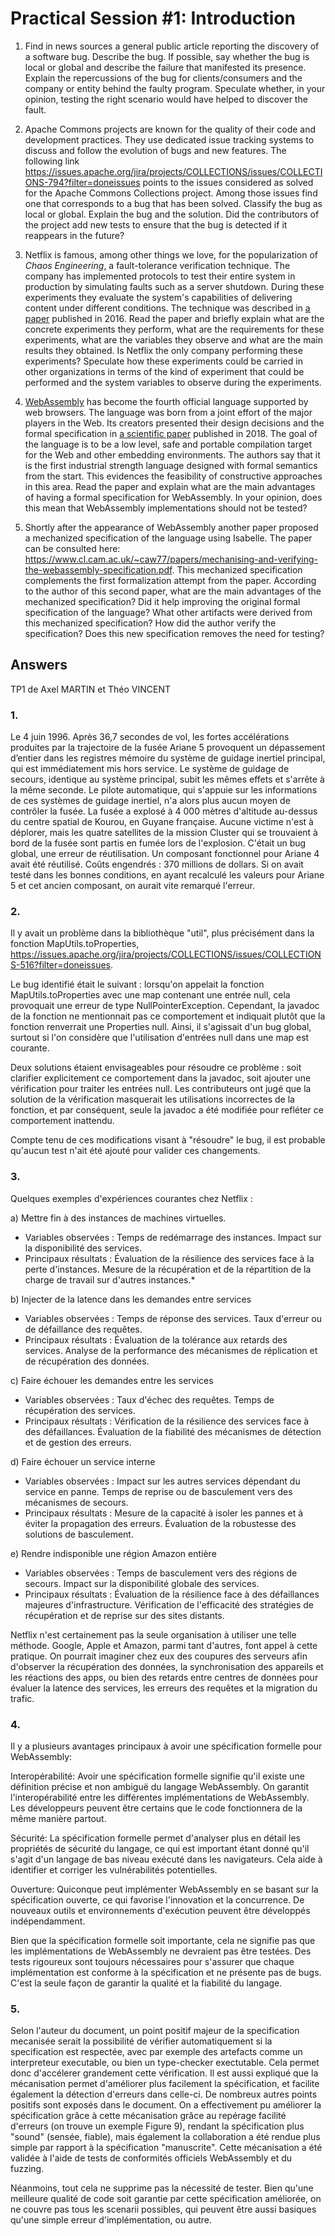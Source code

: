 # Practical Session #1: Introduction

1. Find in news sources a general public article reporting the discovery of a software bug. Describe the bug. If possible, say whether the bug is local or global and describe the failure that manifested its presence. Explain the repercussions of the bug for clients/consumers and the company or entity behind the faulty program. Speculate whether, in your opinion, testing the right scenario would have helped to discover the fault.

2. Apache Commons projects are known for the quality of their code and development practices. They use dedicated issue tracking systems to discuss and follow the evolution of bugs and new features. The following link https://issues.apache.org/jira/projects/COLLECTIONS/issues/COLLECTIONS-794?filter=doneissues points to the issues considered as solved for the Apache Commons Collections project. Among those issues find one that corresponds to a bug that has been solved. Classify the bug as local or global. Explain the bug and the solution. Did the contributors of the project add new tests to ensure that the bug is detected if it reappears in the future?

3. Netflix is famous, among other things we love, for the popularization of *Chaos Engineering*, a fault-tolerance verification technique. The company has implemented protocols to test their entire system in production by simulating faults such as a server shutdown. During these experiments they evaluate the system's capabilities of delivering content under different conditions. The technique was described in [a paper](https://arxiv.org/ftp/arxiv/papers/1702/1702.05843.pdf) published in 2016. Read the paper and briefly explain what are the concrete experiments they perform, what are the requirements for these experiments, what are the variables they observe and what are the main results they obtained. Is Netflix the only company performing these experiments? Speculate how these experiments could be carried in other organizations in terms of the kind of experiment that could be performed and the system variables to observe during the experiments.

4. [WebAssembly](https://webassembly.org/) has become the fourth official language supported by web browsers. The language was born from a joint effort of the major players in the Web. Its creators presented their design decisions and the formal specification in [a scientific paper](https://people.mpi-sws.org/~rossberg/papers/Haas,%20Rossberg,%20Schuff,%20Titzer,%20Gohman,%20Wagner,%20Zakai,%20Bastien,%20Holman%20-%20Bringing%20the%20Web%20up%20to%20Speed%20with%20WebAssembly.pdf) published in 2018. The goal of the language is to be a low level, safe and portable compilation target for the Web and other embedding environments. The authors say that it is the first industrial strength language designed with formal semantics from the start. This evidences the feasibility of constructive approaches in this area. Read the paper and explain what are the main advantages of having a formal specification for WebAssembly. In your opinion, does this mean that WebAssembly implementations should not be tested? 

5.  Shortly after the appearance of WebAssembly another paper proposed a mechanized specification of the language using Isabelle. The paper can be consulted here: https://www.cl.cam.ac.uk/~caw77/papers/mechanising-and-verifying-the-webassembly-specification.pdf. This mechanized specification complements the first formalization attempt from the paper. According to the author of this second paper, what are the main advantages of the mechanized specification? Did it help improving the original formal specification of the language? What other artifacts were derived from this mechanized specification? How did the author verify the specification? Does this new specification removes the need for testing?

## Answers

TP1 de Axel MARTIN et Théo VINCENT

### 1.
Le 4 juin 1996. Après 36,7 secondes de vol, les fortes accélérations produites par la trajectoire de la fusée Ariane 5 provoquent un dépassement d’entier dans les registres mémoire du système de guidage inertiel principal, qui est immédiatement mis hors service. Le système de guidage de secours, identique au système principal, subit les mêmes effets et s'arrête à la même seconde. Le pilote automatique, qui s'appuie sur les informations de ces systèmes de guidage inertiel, n'a alors plus aucun moyen de contrôler la fusée.
La fusée a explosé à 4 000 mètres d'altitude au-dessus du centre spatial de Kourou, en Guyane française. Aucune victime n'est à déplorer, mais les quatre satellites de la mission Cluster qui se trouvaient à bord de la fusée sont partis en fumée lors de l'explosion.
C'était un bug global, une erreur de réutilisation. Un composant fonctionnel pour Ariane 4 avait été réutilisé.
Coûts engendrés : 370 millions de dollars.
Si on avait testé dans les bonnes conditions, en ayant recalculé les valeurs pour Ariane 5 et cet ancien composant, on aurait vite remarqué l'erreur.

### 2.
Il y avait un problème dans la bibliothèque "util", plus précisément dans la fonction MapUtils.toProperties, https://issues.apache.org/jira/projects/COLLECTIONS/issues/COLLECTIONS-516?filter=doneissues.

Le bug identifié était le suivant : lorsqu'on appelait la fonction MapUtils.toProperties avec une map contenant une entrée null, cela provoquait une erreur de type NullPointerException. Cependant, la javadoc de la fonction ne mentionnait pas ce comportement et indiquait plutôt que la fonction renverrait une Properties null. Ainsi, il s'agissait d'un bug global, surtout si l'on considère que l'utilisation d'entrées null dans une map est courante.

Deux solutions étaient envisageables pour résoudre ce problème : soit clarifier explicitement ce comportement dans la javadoc, soit ajouter une vérification pour traiter les entrées null. Les contributeurs ont jugé que la solution de la vérification masquerait les utilisations incorrectes de la fonction, et par conséquent, seule la javadoc a été modifiée pour refléter ce comportement inattendu.

Compte tenu de ces modifications visant à "résoudre" le bug, il est probable qu'aucun test n'ait été ajouté pour valider ces changements.

### 3.
Quelques exemples d'expériences courantes chez Netflix :

a) Mettre fin à des instances de machines virtuelles.

- Variables observées :
    Temps de redémarrage des instances.
    Impact sur la disponibilité des services.
- Principaux résultats :
    Évaluation de la résilience des services face à la perte d'instances.
    Mesure de la récupération et de la répartition de la charge de travail sur d'autres instances.*

b) Injecter de la latence dans les demandes entre services

- Variables observées :
    Temps de réponse des services.
    Taux d'erreur ou de défaillance des requêtes.
- Principaux résultats :
    Évaluation de la tolérance aux retards des services.
    Analyse de la performance des mécanismes de réplication et de récupération des données.
  
c) Faire échouer les demandes entre les services

- Variables observées :
    Taux d'échec des requêtes.
    Temps de récupération des services.
- Principaux résultats :
    Vérification de la résilience des services face à des défaillances.
    Évaluation de la fiabilité des mécanismes de détection et de gestion des erreurs.
  
d) Faire échouer un service interne

- Variables observées :
    Impact sur les autres services dépendant du service en panne.
    Temps de reprise ou de basculement vers des mécanismes de secours.
- Principaux résultats :
    Mesure de la capacité à isoler les pannes et à éviter la propagation des erreurs.
    Évaluation de la robustesse des solutions de basculement.
  
e) Rendre indisponible une région Amazon entière

- Variables observées :
    Temps de basculement vers des régions de secours.
    Impact sur la disponibilité globale des services.
- Principaux résultats :
    Évaluation de la résilience face à des défaillances majeures d'infrastructure.
    Vérification de l'efficacité des stratégies de récupération et de reprise sur des sites distants.

Netflix n'est certainement pas la seule organisation à utiliser une telle méthode. Google, Apple et Amazon, parmi tant d'autres, font appel à cette pratique. 
On pourrait imaginer chez eux des coupures des serveurs afin d'observer la récupération des données, la synchronisation des appareils et les réactions des apps, ou bien des retards entre centres de données pour évaluer la latence des services, les erreurs des requêtes et la migration du trafic.

### 4. 

Il y a plusieurs avantages principaux à avoir une spécification formelle pour WebAssembly:

Interopérabilité: Avoir une spécification formelle signifie qu'il existe une définition précise et non ambiguë du langage WebAssembly. On garantit l'interopérabilité entre les différentes implémentations de WebAssembly. Les développeurs peuvent être certains que le code fonctionnera de la même manière partout.

Sécurité: La spécification formelle permet d'analyser plus en détail les propriétés de sécurité du langage, ce qui est important étant donné qu'il s'agit d'un langage de bas niveau exécuté dans les navigateurs. Cela aide à identifier et corriger les vulnérabilités potentielles.

Ouverture: Quiconque peut implémenter WebAssembly en se basant sur la spécification ouverte, ce qui favorise l'innovation et la concurrence. De nouveaux outils et environnements d'exécution peuvent être développés indépendamment.

Bien que la spécification formelle soit importante, cela ne signifie pas que les implémentations de WebAssembly ne devraient pas être testées. Des tests rigoureux sont toujours nécessaires pour s'assurer que chaque implémentation est conforme à la spécification et ne présente pas de bugs. C'est la seule façon de garantir la qualité et la fiabilité du langage.

### 5.

Selon l'auteur du document, un point positif majeur de la specification mecanisée serait la possibilité de vérifier automatiquement si la specification est respectée, avec par exemple des artefacts comme un interpreteur executable, ou bien un type-checker exectutable. Cela permet donc d'accélerer grandement cette vérification. Il est aussi expliqué que la mécanisation permet d'améliorer plus facilement la spécification, et facilite également la détection d'erreurs dans celle-ci. De nombreux autres points positifs sont exposés dans le document.
On a effectivement pu améliorer la spécification grâce à cette mécanisation grâce au repérage facilité d'erreurs (on trouve un exemple Figure 9), rendant la spécification plus "sound" (sensée, fiable), mais également la collaboration a été rendue plus simple par rapport à la spécification "manuscrite".
Cette mécanisation a été validée à l'aide de tests de conformités officiels WebAssembly et du fuzzing.

Néanmoins, tout cela ne supprime pas la nécessité de tester. Bien qu'une meilleure qualité de code soit garantie par cette spécification améliorée, on ne couvre pas tous les scenarii possibles, qui peuvent être aussi basiques qu'une simple erreur d'implémentation, ou autre.
